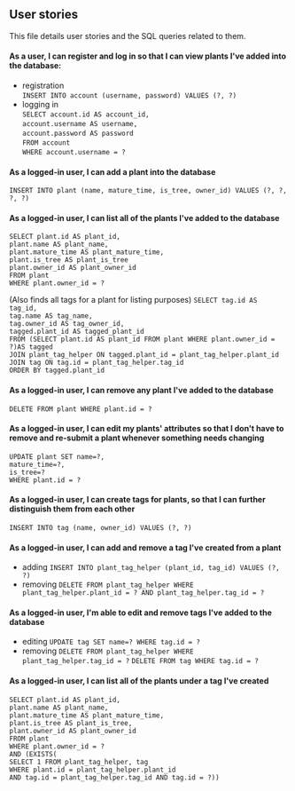  ## User stories
 This file details user stories and the SQL queries related to them.
 
 #### As a user, I can register and log in so that I can view plants I've added into the database:
 - registration  
`INSERT INTO account (username, password) VALUES (?, ?)`  
 - logging in  
`SELECT account.id AS account_id,`  
`account.username AS username,`  
`account.password AS password`  
`FROM account`  
`WHERE account.username = ?`  

 #### As a logged-in user, I can add a plant into the database  
`INSERT INTO plant (name, mature_time, is_tree, owner_id) VALUES (?, ?, ?, ?)`  

 #### As a logged-in user, I can list all of the plants I've added to the database
`SELECT plant.id AS plant_id,`  
`plant.name AS plant_name,`  
`plant.mature_time AS plant_mature_time,`  
`plant.is_tree AS plant_is_tree`  
`plant.owner_id AS plant_owner_id`  
`FROM plant`  
`WHERE plant.owner_id = ?`  

(Also finds all tags for a plant for listing purposes)
`SELECT tag.id AS tag_id,`  
`tag.name AS tag_name,`  
`tag.owner_id AS tag_owner_id,`  
`tagged.plant_id AS tagged_plant_id`   
`FROM (SELECT plant.id AS plant_id FROM plant WHERE plant.owner_id = ?)AS tagged`  
    `JOIN plant_tag_helper ON tagged.plant_id = plant_tag_helper.plant_id`  
    `JOIN tag ON tag.id = plant_tag_helper.tag_id`  
    `ORDER BY tagged.plant_id`  

 #### As a logged-in user, I can remove any plant I've added to the database  
`DELETE FROM plant WHERE plant.id = ?`  

 #### As a logged-in user, I can edit my plants' attributes so that I don't have to remove and re-submit a plant whenever something needs changing  
`UPDATE plant SET name=?,`  
`mature_time=?,`  
`is_tree=?`  
`WHERE plant.id = ?`  

 #### As a logged-in user, I can create tags for plants, so that I can further distinguish them from each other
`INSERT INTO tag (name, owner_id) VALUES (?, ?)`

 #### As a logged-in user, I can add and remove a tag I've created from a plant
 - adding
`INSERT INTO plant_tag_helper (plant_id, tag_id) VALUES (?, ?)`
 - removing
`DELETE FROM plant_tag_helper WHERE plant_tag_helper.plant_id = ? AND plant_tag_helper.tag_id = ?`

 #### As a logged-in user, I'm able to edit and remove tags I've added to the database
 - editing
`UPDATE tag SET name=? WHERE tag.id = ?`
 - removing
`DELETE FROM plant_tag_helper WHERE plant_tag_helper.tag_id = ?` 
`DELETE FROM tag WHERE tag.id = ?`

 #### As a logged-in user, I can list all of the plants under a tag I've created
`SELECT plant.id AS plant_id,`  
`plant.name AS plant_name,`  
`plant.mature_time AS plant_mature_time,`  
`plant.is_tree AS plant_is_tree,`  
`plant.owner_id AS plant_owner_id`  
`FROM plant`  
`WHERE plant.owner_id = ?`  
    `AND (EXISTS(`  
        `SELECT 1 FROM plant_tag_helper, tag`  
        `WHERE plant.id = plant_tag_helper.plant_id`  
            `AND tag.id = plant_tag_helper.tag_id AND tag.id = ?))`  
